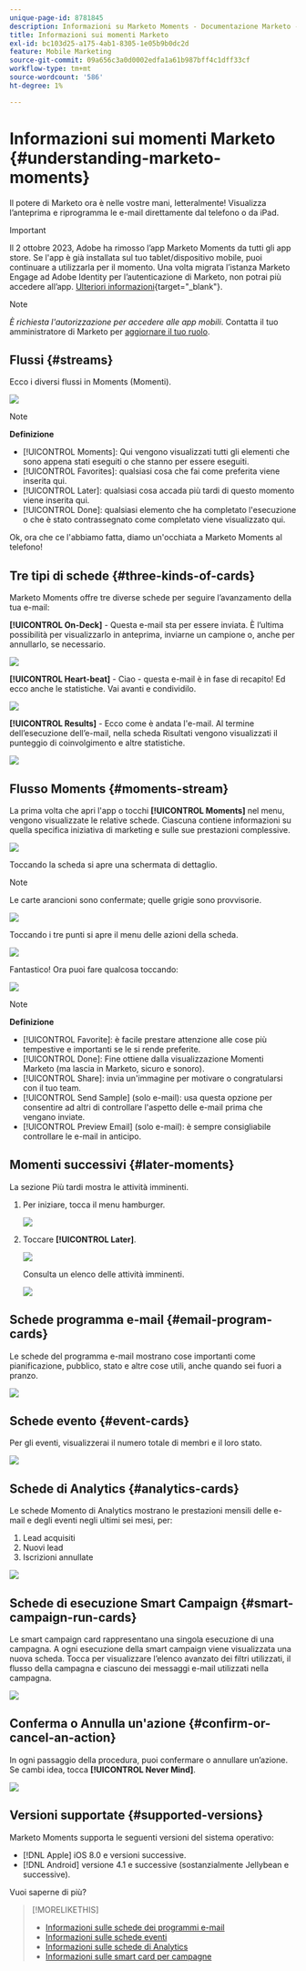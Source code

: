 ```yaml
---
unique-page-id: 8781845
description: Informazioni su Marketo Moments - Documentazione Marketo - Documentazione del prodotto
title: Informazioni sui momenti Marketo
exl-id: bc103d25-a175-4ab1-8305-1e05b9b0dc2d
feature: Mobile Marketing
source-git-commit: 09a656c3a0d0002edfa1a61b987bff4c1dff33cf
workflow-type: tm+mt
source-wordcount: '586'
ht-degree: 1%

---
```


# Informazioni sui momenti Marketo {#understanding-marketo-moments}

Il potere di Marketo ora è nelle vostre mani, letteralmente! Visualizza l’anteprima e riprogramma le e-mail direttamente dal telefono o da iPad.

>[!IMPORTANT]
>
>Il 2 ottobre 2023, Adobe ha rimosso l’app Marketo Moments da tutti gli app store. Se l&#39;app è già installata sul tuo tablet/dispositivo mobile, puoi continuare a utilizzarla per il momento. Una volta migrata l’istanza Marketo Engage ad Adobe Identity per l’autenticazione di Marketo, non potrai più accedere all’app. [Ulteriori informazioni](https://nation.marketo.com/t5/product-discussions/marketo-events-app-and-marketo-moments-app-end-of-life/m-p/340712/highlight/true#M193869){target="_blank"}.

>[!NOTE]
>
>_È richiesta l&#39;autorizzazione per accedere alle app mobili_. Contatta il tuo amministratore di Marketo per [aggiornare il tuo ruolo](/help/marketo/product-docs/administration/users-and-roles/managing-user-roles-and-permissions.md).

## Flussi {#streams}

Ecco i diversi flussi in Moments (Momenti).

![](assets/image2015-7-15-15-3a6-3a10.png)

>[!NOTE]
>
>**Definizione**
>
>* [!UICONTROL Moments]: Qui vengono visualizzati tutti gli elementi che sono appena stati eseguiti o che stanno per essere eseguiti.
>* [!UICONTROL Favorites]: qualsiasi cosa che fai come preferita viene inserita qui.
>* [!UICONTROL Later]: qualsiasi cosa accada più tardi di questo momento viene inserita qui.
>* [!UICONTROL Done]: qualsiasi elemento che ha completato l&#39;esecuzione o che è stato contrassegnato come completato viene visualizzato qui.

Ok, ora che ce l&#39;abbiamo fatta, diamo un&#39;occhiata a Marketo Moments al telefono!

## Tre tipi di schede {#three-kinds-of-cards}

Marketo Moments offre tre diverse schede per seguire l’avanzamento della tua e-mail:

**[!UICONTROL On-Deck]** - Questa e-mail sta per essere inviata. È l’ultima possibilità per visualizzarlo in anteprima, inviarne un campione o, anche per annullarlo, se necessario.

![](assets/image2015-7-17-11-3a25-3a48.png)

**[!UICONTROL Heart-beat]** - Ciao - questa e-mail è in fase di recapito! Ed ecco anche le statistiche. Vai avanti e condividilo.

![](assets/image2015-7-17-11-3a27-3a22.png)

**[!UICONTROL Results]** - Ecco come è andata l&#39;e-mail. Al termine dell’esecuzione dell’e-mail, nella scheda Risultati vengono visualizzati il punteggio di coinvolgimento e altre statistiche.

![](assets/image2015-7-17-11-3a43-3a28.png)

## Flusso Moments {#moments-stream}

La prima volta che apri l&#39;app o tocchi **[!UICONTROL Moments]** nel menu, vengono visualizzate le relative schede. Ciascuna contiene informazioni su quella specifica iniziativa di marketing e sulle sue prestazioni complessive.

![](assets/image2015-7-15-10-3a46-3a19.png)

Toccando la scheda si apre una schermata di dettaglio.

>[!NOTE]
>
>Le carte arancioni sono confermate; quelle grigie sono provvisorie.

![](assets/image2015-9-25-9-3a37-3a26.png)

Toccando i tre punti si apre il menu delle azioni della scheda.

![](assets/image2015-7-15-10-3a47-3a34.png)

Fantastico! Ora puoi fare qualcosa toccando:

![](assets/image2015-7-15-10-3a49-3a20.png)

>[!NOTE]
>
>**Definizione**
>
>* [!UICONTROL Favorite]: è facile prestare attenzione alle cose più tempestive e importanti se le si rende preferite.
>* [!UICONTROL Done]: Fine ottiene dalla visualizzazione Momenti Marketo (ma lascia in Marketo, sicuro e sonoro).
>* [!UICONTROL Share]: invia un&#39;immagine per motivare o congratularsi con il tuo team.
>* [!UICONTROL Send Sample] (solo e-mail): usa questa opzione per consentire ad altri di controllare l&#39;aspetto delle e-mail prima che vengano inviate.
>* [!UICONTROL Preview Email] (solo e-mail): è sempre consigliabile controllare le e-mail in anticipo.

## Momenti successivi {#later-moments}

La sezione Più tardi mostra le attività imminenti.

1. Per iniziare, tocca il menu hamburger.

   ![](assets/image2015-7-15-10-3a52-3a5.png)

1. Toccare **[!UICONTROL Later]**.

   ![](assets/image2015-7-15-10-3a54-3a47.png)

   Consulta un elenco delle attività imminenti.

   ![](assets/image2015-6-29-15-3a24-3a3.png)

## Schede programma e-mail {#email-program-cards}

Le schede del programma e-mail mostrano cose importanti come pianificazione, pubblico, stato e altre cose utili, anche quando sei fuori a pranzo.

![](assets/image2015-6-29-15-3a31-3a57.png)

## Schede evento {#event-cards}

Per gli eventi, visualizzerai il numero totale di membri e il loro stato.

![](assets/image2015-6-29-15-3a39-3a12.png)

## Schede di Analytics {#analytics-cards}

Le schede Momento di Analytics mostrano le prestazioni mensili delle e-mail e degli eventi negli ultimi sei mesi, per:

1. Lead acquisiti
1. Nuovi lead
1. Iscrizioni annullate

![](assets/image2015-7-6-13-3a26-3a33.png)

## Schede di esecuzione Smart Campaign {#smart-campaign-run-cards}

Le smart campaign card rappresentano una singola esecuzione di una campagna. A ogni esecuzione della smart campaign viene visualizzata una nuova scheda. Tocca per visualizzare l’elenco avanzato dei filtri utilizzati, il flusso della campagna e ciascuno dei messaggi e-mail utilizzati nella campagna.

![](assets/image2015-9-23-11-3a0-3a54.png)

## Conferma o Annulla un&#39;azione {#confirm-or-cancel-an-action}

In ogni passaggio della procedura, puoi confermare o annullare un’azione. Se cambi idea, tocca **[!UICONTROL Never Mind]**.

![](assets/image2015-7-14-17-3a11-3a29.png)

## Versioni supportate {#supported-versions}

Marketo Moments supporta le seguenti versioni del sistema operativo:

* [!DNL Apple] iOS 8.0 e versioni successive.
* [!DNL Android] versione 4.1 e successive (sostanzialmente Jellybean e successive).

Vuoi saperne di più?

>[!MORELIKETHIS]
>
>* [Informazioni sulle schede dei programmi e-mail](/help/marketo/product-docs/core-marketo-concepts/mobile-apps/marketo-moments/understanding-moments/understanding-email-program-cards.md)
>* [Informazioni sulle schede eventi](/help/marketo/product-docs/core-marketo-concepts/mobile-apps/marketo-moments/understanding-moments/understanding-event-cards.md)
>* [Informazioni sulle schede di Analytics](/help/marketo/product-docs/core-marketo-concepts/mobile-apps/marketo-moments/understanding-moments/understanding-analytics-cards.md)
>* [Informazioni sulle smart card per campagne](/help/marketo/product-docs/core-marketo-concepts/mobile-apps/marketo-moments/understanding-moments/understanding-smart-campaign-cards.md)
